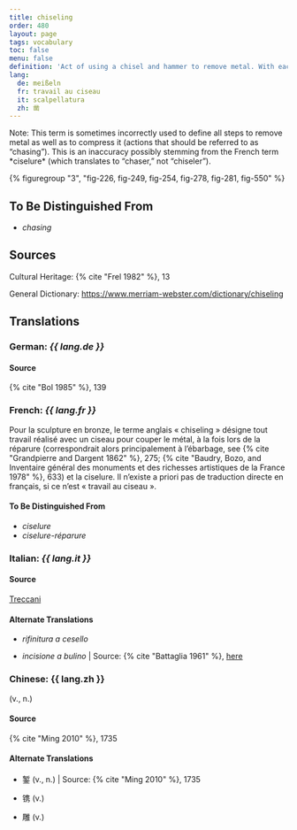 ```yaml
---
title: chiseling
order: 480
layout: page
tags: vocabulary
toc: false
menu: false
definition: 'Act of using a chisel and hammer to remove metal. With each strike of the hammer the tool jumps, often leaving a visible “step.” Chiseling may be part of either fettling or chasing.'
lang:
  de: meißeln
  fr: travail au ciseau
  it: scalpellatura
  zh: 凿
---
```


<div class="backmatter">
Note: This term is sometimes incorrectly used to define all steps to remove metal as well as to compress it (actions that should be referred to as “chasing”). This is an inaccuracy possibly stemming from the French term *ciselure* (which translates to “chaser,” not “chiseler”).
</div>

{% figuregroup "3", "fig-226, fig-249, fig-254, fig-278, fig-281, fig-550" %}

## To Be Distinguished From

- *chasing*

## Sources

Cultural Heritage: {% cite "Frel 1982" %}, 13

General Dictionary: <https://www.merriam-webster.com/dictionary/chiseling>

## Translations

<div class="accordion">

### **German**: *{{ lang.de }}*

#### Source

{% cite "Bol 1985" %}, 139

### **French**: *{{ lang.fr }}*

Pour la sculpture en bronze, le terme anglais « chiseling » désigne tout travail réalisé avec un ciseau pour couper le métal, à la fois lors de la réparure (correspondrait alors principalement à l’ébarbage, see {% cite "Grandpierre and Dargent 1862" %}, 275; {% cite "Baudry, Bozo, and Inventaire général des monuments et des richesses artistiques de la France 1978" %}, 633) et la ciselure. Il n’existe a priori pas de traduction directe en français, si ce n’est « travail au ciseau ».

#### To Be Distinguished From

- *ciselure*
- *ciselure-réparure*

### **Italian**: *{{ lang.it }}*

#### Source

[Treccani](https://www.treccani.it/vocabolario/scalpellatura/)

#### Alternate Translations

- *rifinitura a cesello*

- *incisione a bulino* | Source: {% cite "Battaglia 1961" %}, [here](#)

### **Chinese**: {{ lang.zh }}

(v., n.)

#### Source

{% cite "Ming 2010" %}, 1735

#### Alternate Translations

- 錾 (v., n.) | Source: {% cite "Ming 2010" %}, 1735

- 镌 (v.)

- 雕 (v.)

</div>

